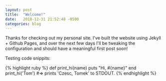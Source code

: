 ```yaml
---
layout: post
title:  "Welcome!"
date:   2018-12-31 21:52:48 -0500
categories: blog
---
```

Thanks for checking out my personal site. I've built the website using Jekyll + Github Pages, and over the next few days I'll be tweaking the configuration and should have a meaningful first post soon!

Testing code snippits:

{% highlight ruby %}
def print_hi(name)
  puts "Hi, #{name}"
end
print_hi('Tom')
#=> prints 'Czesc, Tomek' to STDOUT.
{% endhighlight %}
